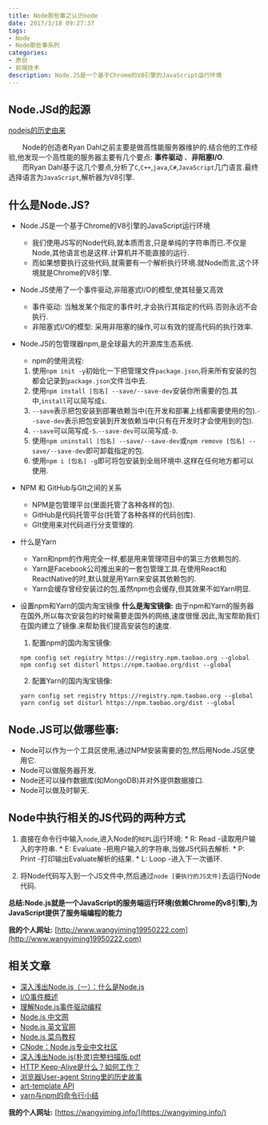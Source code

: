 ```yaml
---
title: Node那些事之认识node
date: 2017/3/18 09:27:37
tags:
- Node
- Node那些事系列
categories:
- 原创
- 前端技术
description: Node.JS是一个基于Chrome的V8引擎的JavaScript运行环境
---
```


## Node.JSd的起源
  [nodejs的历史由来](http://blog.csdn.net/u012028371/article/details/54884056)

  &emsp;&emsp;Node的创造者Ryan Dahl之前主要是做高性能服务器维护的.结合他的工作经验,他发现一个高性能的服务器主要有几个要点: **事件驱动** 、**非阻塞I/O**.  
  &emsp;&emsp;而Ryan Dahl基于这几个要点,分析了`C`,`C++`,`java`,`C#`,`JavaScript`几门语言.最终选择语言为`JavaScript`,解析器为V8引擎.

## 什么是Node.JS?

  * Node.JS是一个基于Chrome的V8引擎的JavaScript运行环境
    * 我们使用JS写的Node代码,就本质而言,只是单纯的字符串而已.不仅是Node,其他语言也是这样.计算机并不能直接的运行.
    * 而如果想要执行这些代码,就需要有一个解析执行环境.就Node而言,这个环境就是Chrome的V8引擎.

  * Node.JS使用了一个事件驱动,非阻塞式I/O的模型,使其轻量又高效
    * 事件驱动: 当触发某个指定的事件时,才会执行其指定的代码.否则永远不会执行.
    * 非阻塞式I/O的模型: 采用非阻塞的操作,可以有效的提高代码的执行效率.

  * Node.JS的包管理器npm,是全球最大的开源库生态系统.
    * npm的使用流程:
    1. 使用`npm init -y`初始化一下把管理文件`package.json`,将来所有安装的包都会记录到`package.json`文件当中去.
    2. 使用`npm install [包名] --save/--save-dev`安装你所需要的包.其中,`install`可以简写成`i`.
    3. `--save`表示把包安装到部署依赖当中(在开发和部署上线都需要使用的包).`--save-dev`表示把包安装到开发依赖当中(只有在开发时才会使用到的包).
    4. `--save`可以简写成`-S`.`--save-dev`可以简写成`-D`.
    5. 使用`npm uninstall [包名] --save/--save-dev`或`npm remove [包名] --save/--save-dev`即可卸载指定的包.
    6. 使用`npm i [包名] -g`即可将包安装到全局环境中.这样在任何地方都可以使用.

  * NPM 和 GitHub与GIt之间的关系
    * NPM是包管理平台(里面托管了各种各样的包).
    * GitHub是代码托管平台(托管了各种各样的代码创库).
    * GIt使用来对代码进行分支管理的.

  * 什么是Yarn
    * Yarn和npm的作用完全一样,都是用来管理项目中的第三方依赖包的.
    * Yarn是Facebook公司推出来的一套包管理工具.在使用React和ReactNative的时,默认就是用Yarn来安装其依赖包的.
    * Yarn会缓存曾经安装过的包,虽然npm也会缓存,但其效果不如Yarn明显.

  * 设置npm和Yarn的国内淘宝镜像
    **什么是淘宝镜像:** 由于npm和Yarn的服务器在国外,所以每次安装包的时候需要走国外的网络,速度很慢.因此,淘宝帮助我们在国内建立了镜像.来帮助我们提高安装包的速度.

    1. 配置npm的国内淘宝镜像:

    ```
    npm config set registry https://registry.npm.taobao.org --global
    npm config set disturl https://npm.taobao.org/dist --global
    ```

    2. 配置Yarn的国内淘宝镜像:

    ```
    yarn config set registry https://registry.npm.taobao.org --global
    yarn config set disturl https://npm.taobao.org/dist --global
    ```


## Node.JS可以做哪些事:
  * Node可以作为一个工具区使用,通过NPM安装需要的包,然后用Node.JS区使用它.
  * Node可以做服务器开发.
  * Node还可以操作数据库(如MongoDB)并对外提供数据接口.
  * Node可以做及时聊天.

## Node中执行相关的JS代码的两种方式
  1. 直接在命令行中输入`node`,进入Node的`REPL`运行环境:
    * R: Read -读取用户输入的字符串.
    * E: Evaluate -把用户输入的字符串,当做JS代码去解析.
    * P: Print -打印输出Evaluate解析的结果.
    * L: Loop -进入下一次循环.

  2. 将Node代码写入到一个JS文件中,然后通过`node [要执行的JS文件]`去运行Node代码.


**总结:Node.js就是一个JavaScript的服务端运行环境(依赖Chrome的v8引擎),为JavaScript提供了服务端编程的能力**


**我的个人网址:** [http://www.wangyiming19950222.com](http://www.wangyiming19950222.com)

## 相关文章
+ [深入浅出Node.js（一）：什么是Node.js](http://www.infoq.com/cn/articles/what-is-nodejs/)
+ [I/O事件概述](http://www.cnblogs.com/eric-nirnava/p/IO.html)
+ [理解Node.js事件驱动编程](http://www.cnblogs.com/lua5/archive/2011/02/01/1948760.html)
+ [Node.js 中文网](http://nodejs.cn/api/documentation.html)
+ [Node.js 英文官网](https://nodejs.org/en/)
+ [Node.js 菜鸟教程](http://www.runoob.com/nodejs/nodejs-tutorial.html)
+ [CNode：Node.js专业中文社区](https://cnodejs.org/)
+ [深入浅出Node.js(朴灵)完整扫描版.pdf](http://download.csdn.net/download/u010733705/9555797)
+ [HTTP Keep-Alive是什么？如何工作？](http://www.nowamagic.net/academy/detail/23350305)
+ [浏览器User-agent String里的历史故事](http://www.nowamagic.net/librarys/veda/detail/2576)
+ [art-template API](https://aui.github.io/art-template/docs/api.html)
+ [yarn与npm的命令行小结](http://www.jb51.net/article/95199.htm)

**我的个人网址:** [https://wangyiming.info/](https://wangyiming.info/)

